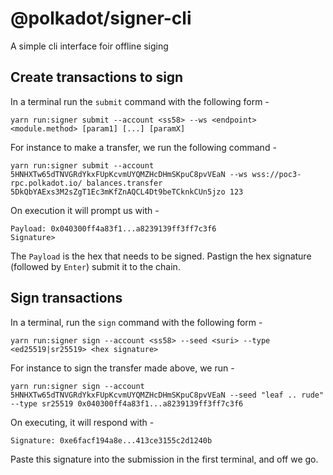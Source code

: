 # @polkadot/signer-cli

A simple cli interface foir offline siging

## Create transactions to sign

In a terminal run the `submit` command with the following form -

`yarn run:signer submit --account <ss58> --ws <endpoint> <module.method> [param1] [...] [paramX]`

For instance to make a transfer, we run the following command -

`yarn run:signer submit --account 5HNHXTw65dTNVGRdYkxFUpKcvmUYQMZHcDHmSKpuC8pvVEaN --ws wss://poc3-rpc.polkadot.io/ balances.transfer 5DkQbYAExs3M2sZgT1Ec3mKfZnAQCL4Dt9beTCknkCUn5jzo 123 `

On execution it will prompt us with -

```
Payload: 0x040300ff4a83f1...a8239139ff3ff7c3f6
Signature>
```

The `Payload` is the hex that needs to be signed. Pastign  the hex signature (followed by `Enter`) submit it to the chain.

## Sign transactions

In a terminal, run the `sign` command with the following form -

`yarn run:signer sign --account <ss58> --seed <suri> --type <ed25519|sr25519> <hex signature>`

For instance to sign the transfer made above, we run -

`yarn run:signer sign --account 5HNHXTw65dTNVGRdYkxFUpKcvmUYQMZHcDHmSKpuC8pvVEaN --seed "leaf .. rude" --type sr25519 0x040300ff4a83f1...a8239139ff3ff7c3f6`

On executing, it will respond with -

```
Signature: 0xe6facf194a8e...413ce3155c2d1240b
```

Paste this signature into the  submission in the first terminal, and off we go.
